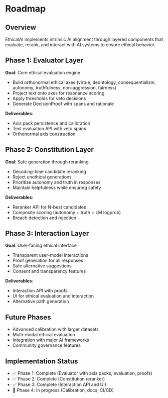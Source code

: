# Roadmap

## Overview

EthicalAI implements intrinsic AI alignment through layered components that evaluate, rerank, and interact with AI systems to ensure ethical behavior.

## Phase 1: Evaluator Layer

**Goal**: Core ethical evaluation engine

- Build orthonormal ethical axes (virtue, deontology, consequentialism, autonomy, truthfulness, non-aggression, fairness)
- Project text onto axes for resonance scoring
- Apply thresholds for veto decisions
- Generate DecisionProof with spans and rationale

**Deliverables**:

- Axis pack persistence and calibration
- Text evaluation API with veto spans
- Orthonormal axis construction

## Phase 2: Constitution Layer

**Goal**: Safe generation through reranking

- Decoding-time candidate reranking
- Reject unethical generations
- Prioritize autonomy and truth in responses
- Maintain helpfulness while ensuring safety

**Deliverables**:

- Reranker API for N-best candidates
- Composite scoring (autonomy + truth + LM logprob)
- Breach detection and rejection

## Phase 3: Interaction Layer

**Goal**: User-facing ethical interface
- Transparent user-model interactions
- Proof generation for all responses
- Safe alternative suggestions
- Consent and transparency features

**Deliverables**:

- Interaction API with proofs
- UI for ethical evaluation and interaction
- Alternative path generation

## Future Phases

- Advanced calibration with larger datasets
- Multi-modal ethical evaluation
- Integration with major AI frameworks
- Community governance features

## Implementation Status

- ✅ Phase 1: Complete (Evaluator with axis packs, evaluation, proofs)
- ✅ Phase 2: Complete (Constitution reranker)
- ✅ Phase 3: Complete (Interaction API and UI)
- 🔄 Phase 4: In progress (Calibration, docs, CI/CD)
